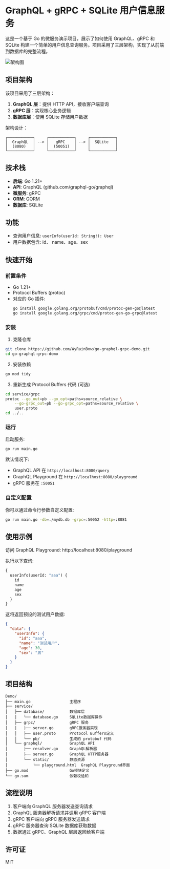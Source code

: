 # GraphQL + gRPC + SQLite 用户信息服务

这是一个基于 Go 的微服务演示项目，展示了如何使用 GraphQL、gRPC 和 SQLite 构建一个简单的用户信息查询服务。项目采用了三层架构，实现了从前端到数据库的完整流程。

![架构图](https://raw.githubusercontent.com/WyRainBow/assets/main/graphql-grpc-sqlite-arch.png)

## 项目架构

该项目采用了三层架构：

1. **GraphQL 层**：提供 HTTP API，接收客户端查询
2. **gRPC 层**：实现核心业务逻辑
3. **数据库层**：使用 SQLite 存储用户数据

架构设计：
```
┌───────────┐     ┌───────────┐     ┌───────────┐
│  GraphQL  │ --> │   gRPC    │ --> │  SQLite   │
│  (8080)   │     │  (50051)  │     │           │
└───────────┘     └───────────┘     └───────────┘
```

## 技术栈

- **后端**: Go 1.21+
- **API**: GraphQL (github.com/graphql-go/graphql)
- **微服务**: gRPC
- **ORM**: GORM
- **数据库**: SQLite

## 功能

- 查询用户信息: `userInfo(userId: String!): User`
- 用户数据包含: id、 name、age、sex

## 快速开始

### 前置条件

- Go 1.21+
- Protocol Buffers (protoc)
- 对应的 Go 插件:
  ```bash
  go install google.golang.org/protobuf/cmd/protoc-gen-go@latest
  go install google.golang.org/grpc/cmd/protoc-gen-go-grpc@latest
  ```

### 安装

1. 克隆仓库
```bash
git clone https://github.com/WyRainBow/go-graphql-grpc-demo.git
cd go-graphql-grpc-demo
```

2. 安装依赖
```bash
go mod tidy
```

3. 重新生成 Protocol Buffers 代码 (可选)
```bash
cd service/grpc
protoc --go_out=pb --go_opt=paths=source_relative \
    --go-grpc_out=pb --go-grpc_opt=paths=source_relative \
    user.proto
cd ../..
```

### 运行

启动服务:
```bash
go run main.go
```

默认情况下:
- GraphQL API 在 `http://localhost:8080/query`
- GraphQL Playground 在 `http://localhost:8080/playground`
- gRPC 服务在 `:50051`

### 自定义配置

你可以通过命令行参数自定义配置:
```bash
go run main.go -db=./mydb.db -grpc=:50052 -http=:8081
```

## 使用示例

访问 GraphQL Playground: http://localhost:8080/playground

执行以下查询:

```graphql
{
  userInfo(userId: "aaa") {
    id
    name
    age
    sex
  }
}
```

这将返回预设的测试用户数据:

```json
{
  "data": {
    "userInfo": {
      "id": "aaa",
      "name": "测试用户",
      "age": 30,
      "sex": "男"
    }
  }
}
```

## 项目结构

```
Demo/
├── main.go                 主程序
├── service/
│   ├── database/           数据库层
│   │   └── database.go     SQLite数据库操作
│   ├── grpc/               gRPC 服务
│   │   ├── server.go       gRPC服务器实现
│   │   ├── user.proto      Protocol Buffers定义
│   │   └── pb/             生成的 protobuf 代码
│   └── graphql/            GraphQL API
│       ├── resolver.go     GraphQL解析器
│       ├── server.go       GraphQL HTTP服务器
│       └── static/         静态资源
│           └── playground.html  GraphQL Playground界面
├── go.mod                  Go模块定义
└── go.sum                  依赖校验和
```

## 流程说明

1. 客户端向 GraphQL 服务器发送查询请求
2. GraphQL 服务器解析请求并调用 gRPC 客户端
3. gRPC 客户端向 gRPC 服务器发送请求
4. gRPC 服务器查询 SQLite 数据库获取数据
5. 数据通过 gRPC、GraphQL 层层返回给客户端

## 许可证

MIT
